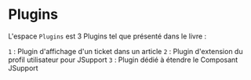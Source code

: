 Plugins
=====
L'espace `Plugins` est 3 Plugins tel que présenté dans le livre :

`1` : Plugin d'affichage d'un ticket dans un article
`2` : Plugin d'extension du profil utilisateur pour JSupport
`3` : Plugin dédié à étendre le Composant JSupport
